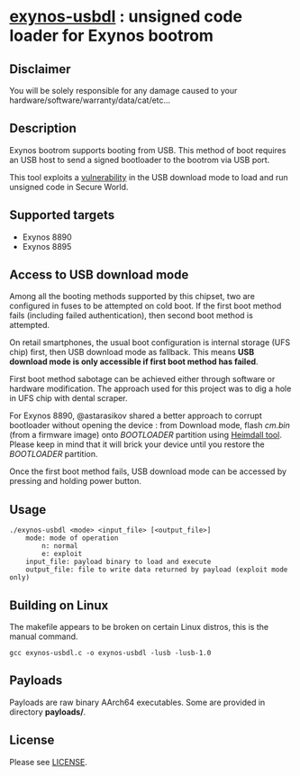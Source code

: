 # [exynos-usbdl](https://github.com/frederic/exynos-usbdl) : unsigned code loader for Exynos bootrom

## Disclaimer
You will be solely responsible for any damage caused to your hardware/software/warranty/data/cat/etc...

## Description
Exynos bootrom supports booting from USB. This method of boot requires an USB host to send a signed bootloader to the bootrom via USB port.

This tool exploits a [vulnerability](https://fredericb.info/2020/06/exynos-usbdl-unsigned-code-loader-for-exynos-bootrom.html) in the USB download mode to load and run unsigned code in Secure World.

## Supported targets
* Exynos 8890
* Exynos 8895

## Access to USB download mode
Among all the booting methods supported by this chipset, two are configured in fuses to be attempted on cold boot.
If the first boot method fails (including failed authentication), then second boot method is attempted.

On retail smartphones, the usual boot configuration is internal storage (UFS chip) first, then USB download mode as fallback.
This means **USB download mode is only accessible if first boot method has failed**.

First boot method sabotage can be achieved either through software or hardware modification.
The approach used for this project was to dig a hole in UFS chip with dental scraper.

For Exynos 8890, @astarasikov shared a better approach to corrupt bootloader without opening the device : from Download mode, flash *cm.bin* (from a firmware image) onto *BOOTLOADER* partition using [Heimdall tool](https://gitlab.com/BenjaminDobell/Heimdall). Please keep in mind that it will brick your device until you restore the *BOOTLOADER* partition.

Once the first boot method fails, USB download mode can be accessed by pressing and holding power button.

## Usage
```
./exynos-usbdl <mode> <input_file> [<output_file>]
	mode: mode of operation
		n: normal
		e: exploit
	input_file: payload binary to load and execute
	output_file: file to write data returned by payload (exploit mode only)
```

## Building on Linux
The makefile appears to be broken on certain Linux distros, this is the manual command.  
```
gcc exynos-usbdl.c -o exynos-usbdl -lusb -lusb-1.0
```

## Payloads
Payloads are raw binary AArch64 executables. Some are provided in directory **payloads/**.

## License
Please see [LICENSE](/LICENSE).
